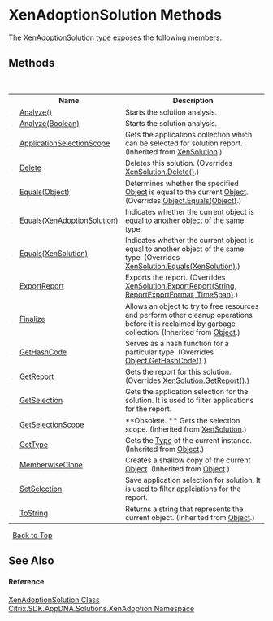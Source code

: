 # XenAdoptionSolution Methods
 

The <a href="257383db-8875-0a8f-2365-573f372e35da">XenAdoptionSolution</a> type exposes the following members.


## Methods
&nbsp;<table><tr><th></th><th>Name</th><th>Description</th></tr><tr><td>![Public method](media/pubmethod.gif "Public method")</td><td><a href="1bf09313-8e82-0524-2915-903768b3dc9f">Analyze()</a></td><td>
Starts the solution analysis.</td></tr><tr><td>![Public method](media/pubmethod.gif "Public method")</td><td><a href="d83ad7c5-3e29-0956-4995-143f386865ed">Analyze(Boolean)</a></td><td>
Starts the solution analysis.</td></tr><tr><td>![Public method](media/pubmethod.gif "Public method")</td><td><a href="c81627ac-4de1-994e-060e-1a35f389aa28">ApplicationSelectionScope</a></td><td>
Gets the applications collection which can be selected for solution report.
 (Inherited from <a href="599f6061-d94a-ac2f-f6a0-2b211ae83ae4">XenSolution</a>.)</td></tr><tr><td>![Public method](media/pubmethod.gif "Public method")</td><td><a href="fdfc0ab4-1b5d-55be-02a7-979e091a8442">Delete</a></td><td>
Deletes this solution.
 (Overrides <a href="68547311-b26c-3fc8-f0d3-8e3eed9f8c84">XenSolution.Delete()</a>.)</td></tr><tr><td>![Public method](media/pubmethod.gif "Public method")</td><td><a href="c2b8c1d2-47f8-f7a4-966d-fd01469ba4d5">Equals(Object)</a></td><td>
Determines whether the specified <a href="http://msdn2.microsoft.com/en-us/library/e5kfa45b" target="_blank">Object</a> is equal to the current <a href="http://msdn2.microsoft.com/en-us/library/e5kfa45b" target="_blank">Object</a>.
 (Overrides <a href="http://msdn2.microsoft.com/en-us/library/bsc2ak47" target="_blank">Object.Equals(Object)</a>.)</td></tr><tr><td>![Public method](media/pubmethod.gif "Public method")</td><td><a href="6456e4b4-c7b2-26f8-941a-59f3afe9214c">Equals(XenAdoptionSolution)</a></td><td>
Indicates whether the current object is equal to another object of the same type.</td></tr><tr><td>![Public method](media/pubmethod.gif "Public method")</td><td><a href="c5175361-25f7-141c-f96e-6256133a5a07">Equals(XenSolution)</a></td><td>
Indicates whether the current object is equal to another object of the same type.
 (Overrides <a href="3ec08404-f175-ad93-079d-113e3f88a0c8">XenSolution.Equals(XenSolution)</a>.)</td></tr><tr><td>![Public method](media/pubmethod.gif "Public method")</td><td><a href="9e0bfb7a-2899-23bf-f952-c3df7853aad2">ExportReport</a></td><td>
Exports the report.
 (Overrides <a href="91f5158f-05e8-999e-55f1-3e744e4e7c1b">XenSolution.ExportReport(String, ReportExportFormat, TimeSpan)</a>.)</td></tr><tr><td>![Protected method](media/protmethod.gif "Protected method")</td><td><a href="http://msdn2.microsoft.com/en-us/library/4k87zsw7" target="_blank">Finalize</a></td><td>
Allows an object to try to free resources and perform other cleanup operations before it is reclaimed by garbage collection.
 (Inherited from <a href="http://msdn2.microsoft.com/en-us/library/e5kfa45b" target="_blank">Object</a>.)</td></tr><tr><td>![Public method](media/pubmethod.gif "Public method")</td><td><a href="e73af39c-2fa4-8ade-89c1-037964674439">GetHashCode</a></td><td>
Serves as a hash function for a particular type.
 (Overrides <a href="http://msdn2.microsoft.com/en-us/library/zdee4b3y" target="_blank">Object.GetHashCode()</a>.)</td></tr><tr><td>![Public method](media/pubmethod.gif "Public method")</td><td><a href="c7a5abf5-e3e2-4a7d-deec-6899fb73d2ee">GetReport</a></td><td>
Gets the report for this solution.
 (Overrides <a href="3532c1d9-fe49-9475-46d1-c719a607c7e4">XenSolution.GetReport()</a>.)</td></tr><tr><td>![Public method](media/pubmethod.gif "Public method")</td><td><a href="67f73922-bef4-915c-3701-ef244ffac58a">GetSelection</a></td><td>
Gets the application selection for the solution. It is used to filter applications for the report.</td></tr><tr><td>![Public method](media/pubmethod.gif "Public method")</td><td><a href="9db46d39-cdef-daab-461b-755ede5549fb">GetSelectionScope</a></td><td> **Obsolete. **
Gets the selection scope.
 (Inherited from <a href="599f6061-d94a-ac2f-f6a0-2b211ae83ae4">XenSolution</a>.)</td></tr><tr><td>![Public method](media/pubmethod.gif "Public method")</td><td><a href="http://msdn2.microsoft.com/en-us/library/dfwy45w9" target="_blank">GetType</a></td><td>
Gets the <a href="http://msdn2.microsoft.com/en-us/library/42892f65" target="_blank">Type</a> of the current instance.
 (Inherited from <a href="http://msdn2.microsoft.com/en-us/library/e5kfa45b" target="_blank">Object</a>.)</td></tr><tr><td>![Protected method](media/protmethod.gif "Protected method")</td><td><a href="http://msdn2.microsoft.com/en-us/library/57ctke0a" target="_blank">MemberwiseClone</a></td><td>
Creates a shallow copy of the current <a href="http://msdn2.microsoft.com/en-us/library/e5kfa45b" target="_blank">Object</a>.
 (Inherited from <a href="http://msdn2.microsoft.com/en-us/library/e5kfa45b" target="_blank">Object</a>.)</td></tr><tr><td>![Public method](media/pubmethod.gif "Public method")</td><td><a href="0088d658-8239-9a13-105d-82eb604f6d4a">SetSelection</a></td><td>
Save application selection for solution. It is used to filter applciations for the report.</td></tr><tr><td>![Public method](media/pubmethod.gif "Public method")</td><td><a href="http://msdn2.microsoft.com/en-us/library/7bxwbwt2" target="_blank">ToString</a></td><td>
Returns a string that represents the current object.
 (Inherited from <a href="http://msdn2.microsoft.com/en-us/library/e5kfa45b" target="_blank">Object</a>.)</td></tr></table>&nbsp;
<a href="#xenadoptionsolution-methods">Back to Top</a>

## See Also


#### Reference
<a href="257383db-8875-0a8f-2365-573f372e35da">XenAdoptionSolution Class</a><br /><a href="2a3ca15a-daca-4e24-783c-63ca2cba5f92">Citrix.SDK.AppDNA.Solutions.XenAdoption Namespace</a><br />